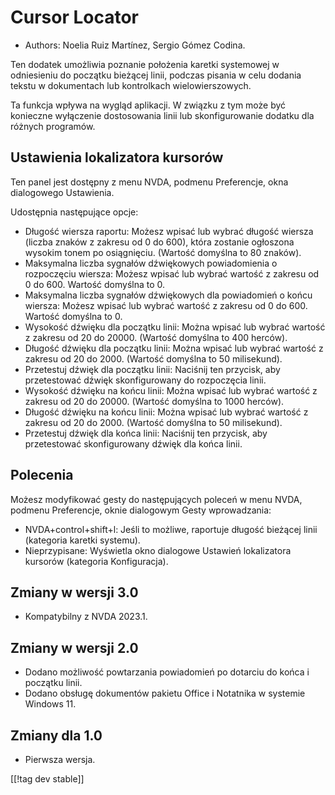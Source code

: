 # Cursor Locator #

* Authors: Noelia Ruiz Martínez, Sergio Gómez Codina.

Ten dodatek umożliwia poznanie położenia karetki systemowej w odniesieniu do
początku bieżącej linii, podczas pisania w celu dodania tekstu w dokumentach
lub kontrolkach wielowierszowych.

Ta funkcja wpływa na wygląd aplikacji. W związku z tym może być konieczne
wyłączenie dostosowania linii lub skonfigurowanie dodatku dla różnych
programów.

## Ustawienia lokalizatora kursorów ##

Ten panel jest dostępny z menu NVDA, podmenu Preferencje, okna dialogowego
Ustawienia.

Udostępnia następujące opcje:

* Długość wiersza raportu: Możesz wpisać lub wybrać długość wiersza (liczba
  znaków z zakresu od 0 do 600), która zostanie ogłoszona wysokim tonem po
  osiągnięciu. (Wartość domyślna to 80 znaków).
* Maksymalna liczba sygnałów dźwiękowych powiadomienia o rozpoczęciu
  wiersza: Możesz wpisać lub wybrać wartość z zakresu od 0 do 600. Wartość
  domyślna to 0.
* Maksymalna liczba sygnałów dźwiękowych dla powiadomień o końcu wiersza:
  Możesz wpisać lub wybrać wartość z zakresu od 0 do 600. Wartość domyślna
  to 0.
* Wysokość dźwięku dla początku linii: Można wpisać lub wybrać wartość z
  zakresu od 20 do 20000. (Wartość domyślna to 400 herców).
* Długość dźwięku dla początku linii: Można wpisać lub wybrać wartość z
  zakresu od 20 do 2000. (Wartość domyślna to 50 milisekund).
* Przetestuj dźwięk dla początku linii: Naciśnij ten przycisk, aby
  przetestować dźwięk skonfigurowany do rozpoczęcia linii.
* Wysokość dźwięku na końcu linii: Można wpisać lub wybrać wartość z zakresu
  od 20 do 20000. (Wartość domyślna to 1000 herców).
* Długość dźwięku na końcu linii: Można wpisać lub wybrać wartość z zakresu
  od 20 do 2000. (Wartość domyślna to 50 milisekund).
* Przetestuj dźwięk dla końca linii: Naciśnij ten przycisk, aby przetestować
  skonfigurowany dźwięk dla końca linii.

## Polecenia ##

Możesz modyfikować gesty do następujących poleceń w menu NVDA, podmenu
Preferencje, oknie dialogowym Gesty wprowadzania:

* NVDA+control+shift+l: Jeśli to możliwe, raportuje długość bieżącej linii
  (kategoria karetki systemu).
* Nieprzypisane: Wyświetla okno dialogowe Ustawień lokalizatora kursorów
  (kategoria Konfiguracja).

## Zmiany w wersji 3.0 ##
* Kompatybilny z NVDA 2023.1.

## Zmiany w wersji 2.0 ##
* Dodano możliwość powtarzania powiadomień po dotarciu do końca i początku
  linii.
* Dodano obsługę dokumentów pakietu Office i Notatnika w systemie Windows
  11.

## Zmiany dla 1.0 ##
* Pierwsza wersja.

[[!tag dev stable]]
